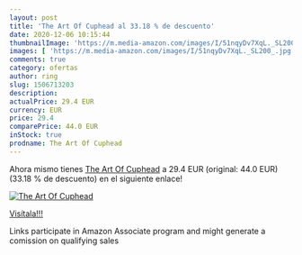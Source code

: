 ```yaml
---
layout: post
title: 'The Art Of Cuphead al 33.18 % de descuento'
date: 2020-12-06 10:15:44
thumbnailImage: 'https://m.media-amazon.com/images/I/51nqyDv7XqL._SL200_.jpg'
images: [ 'https://m.media-amazon.com/images/I/51nqyDv7XqL._SL200_.jpg' ]
comments: true
category: ofertas
author: ring
slug: 1506713203
description:
actualPrice: 29.4 EUR
currency: EUR
price: 29.4
comparePrice: 44.0 EUR
inStock: true
prodname: The Art Of Cuphead
---
```


Ahora mismo tienes [The Art Of Cuphead](https://www.amazon.es/dp/1506713203/?tag=tolees-21) a 29.4 EUR (original: 44.0 EUR) (33.18 %  de descuento) en el siguiente enlace!

[![The Art Of Cuphead](https://m.media-amazon.com/images/I/51nqyDv7XqL._SL200_.jpg)](https://www.amazon.es/dp/1506713203/?tag=tolees-21)

[Visítala!!!](https://www.amazon.es/dp/1506713203/?tag=tolees-21)

Links participate in Amazon Associate program and might generate a comission on qualifying sales
